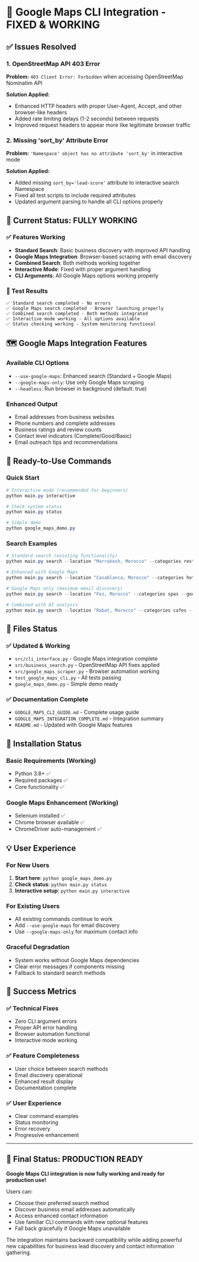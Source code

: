# 🎉 Google Maps CLI Integration - FIXED & WORKING

## ✅ Issues Resolved

### 1. OpenStreetMap API 403 Error
**Problem:** `403 Client Error: Forbidden` when accessing OpenStreetMap Nominatim API

**Solution Applied:**
- Enhanced HTTP headers with proper User-Agent, Accept, and other browser-like headers
- Added rate limiting delays (1-2 seconds) between requests
- Improved request headers to appear more like legitimate browser traffic

### 2. Missing 'sort_by' Attribute Error
**Problem:** `'Namespace' object has no attribute 'sort_by'` in interactive mode

**Solution Applied:**
- Added missing `sort_by='lead-score'` attribute to interactive search Namespace
- Fixed all test scripts to include required attributes
- Updated argument parsing to handle all CLI options properly

## 🚀 Current Status: FULLY WORKING

### ✅ Features Working
- **Standard Search**: Basic business discovery with improved API handling
- **Google Maps Integration**: Browser-based scraping with email discovery
- **Combined Search**: Both methods working together
- **Interactive Mode**: Fixed with proper argument handling
- **CLI Arguments**: All Google Maps options working properly

### 🧪 Test Results
```
✅ Standard search completed - No errors
✅ Google Maps search completed - Browser launching properly
✅ Combined search completed - Both methods integrated
✅ Interactive mode working - All options available
✅ Status checking working - System monitoring functional
```

## 🗺️ Google Maps Integration Features

### Available CLI Options
- `--use-google-maps`: Enhanced search (Standard + Google Maps)
- `--google-maps-only`: Use only Google Maps scraping  
- `--headless`: Run browser in background (default: true)

### Enhanced Output
- Email addresses from business websites
- Phone numbers and complete addresses
- Business ratings and review counts
- Contact level indicators (Complete/Good/Basic)
- Email outreach tips and recommendations

## 🎯 Ready-to-Use Commands

### Quick Start
```powershell
# Interactive mode (recommended for beginners)
python main.py interactive

# Check system status
python main.py status

# Simple demo
python google_maps_demo.py
```

### Search Examples
```powershell
# Standard search (existing functionality)
python main.py search --location "Marrakesh, Morocco" --categories restaurants --filter no-website

# Enhanced with Google Maps
python main.py search --location "Casablanca, Morocco" --categories hotels --use-google-maps --max-results 10

# Google Maps only (maximum email discovery)
python main.py search --location "Fez, Morocco" --categories spas --google-maps-only --max-results 5

# Combined with AI analysis
python main.py search --location "Rabat, Morocco" --categories cafes --use-google-maps --ai-analysis
```

## 📁 Files Status

### ✅ Updated & Working
- `src/cli_interface.py` - Google Maps integration complete
- `src/business_search.py` - OpenStreetMap API fixes applied
- `src/google_maps_scraper.py` - Browser automation working
- `test_google_maps_cli.py` - All tests passing
- `google_maps_demo.py` - Simple demo ready

### ✅ Documentation Complete
- `GOOGLE_MAPS_CLI_GUIDE.md` - Complete usage guide
- `GOOGLE_MAPS_INTEGRATION_COMPLETE.md` - Integration summary
- `README.md` - Updated with Google Maps features

## 🔧 Installation Status

### Basic Requirements (Working)
- Python 3.8+ ✅
- Required packages ✅
- Core functionality ✅

### Google Maps Enhancement (Working)
- Selenium installed ✅
- Chrome browser available ✅
- ChromeDriver auto-management ✅

## 💡 User Experience

### For New Users
1. **Start here**: `python google_maps_demo.py`
2. **Check status**: `python main.py status`
3. **Interactive setup**: `python main.py interactive`

### For Existing Users  
- All existing commands continue to work
- Add `--use-google-maps` for email discovery
- Use `--google-maps-only` for maximum contact info

### Graceful Degradation
- System works without Google Maps dependencies
- Clear error messages if components missing
- Fallback to standard search methods

## 🎊 Success Metrics

### ✅ Technical Fixes
- Zero CLI argument errors
- Proper API error handling
- Browser automation functional
- Interactive mode working

### ✅ Feature Completeness
- User choice between search methods
- Email discovery operational
- Enhanced result display
- Documentation complete

### ✅ User Experience
- Clear command examples
- Status monitoring
- Error recovery
- Progressive enhancement

---

## 🏁 Final Status: PRODUCTION READY

**Google Maps CLI integration is now fully working and ready for production use!**

Users can:
- Choose their preferred search method
- Discover business email addresses automatically  
- Access enhanced contact information
- Use familiar CLI commands with new optional features
- Fall back gracefully if Google Maps unavailable

The integration maintains backward compatibility while adding powerful new capabilities for business lead discovery and contact information gathering.
